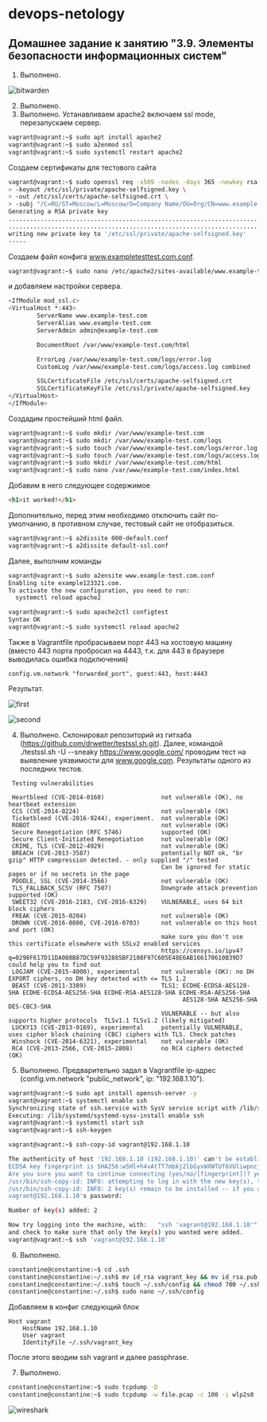 # devops-netology

## Домашнее задание к занятию "3.9. Элементы безопасности информационных систем"

1) Выполнено.

![bitwarden](img/bitwarden.png)

2) Выполнено.
3) Выполнено. Устанавливаем apache2 включаем ssl mode, перезапускаем сервер.

```bash
vagrant@vagrant:~$ sudo apt install apache2
vagrant@vagrant:~$ sudo a2enmod ssl
vagrant@vagrant:~$ sudo systemctl restart apache2
```

Создаем сертификаты для тестового сайта

```bash
vagrant@vagrant:~$ sudo openssl req -x509 -nodes -days 365 -newkey rsa:2048 \
> -keyout /etc/ssl/private/apache-selfsigned.key \
> -out /etc/ssl/certs/apache-selfsigned.crt \
> -subj "/C=RU/ST=Moscow/L=Moscow/O=Company Name/OU=Org/CN=www.example-test.com"
Generating a RSA private key
...........................................................................+++++
..................................................................................................................................................................................+++++
writing new private key to '/etc/ssl/private/apache-selfsigned.key'
-----
```

Создаем файл конфига www.exampletesttest.com.conf.

```bash
vagrant@vagrant:~$ sudo nano /etc/apache2/sites-available/www.example-test.com.conf
```

и добавляем настройки сервера.

```bash
<IfModule mod_ssl.c>
<VirtualHost *:443>
        ServerName www.example-test.com
        ServerAlias www.example-test.com
        ServerAdmin admin@example-test.com

        DocumentRoot /var/www/example-test.com/html

        ErrorLog /var/www/example-test.com/logs/error.log
        CustomLog /var/www/example-test.com/logs/access.log combined

        SSLCertificateFile /etc/ssl/certs/apache-selfsigned.crt
        SSLCertificateKeyFile /etc/ssl/private/apache-selfsigned.key
</VirtualHost>
</IfModule>
```

Создадим простейший html файл.

```bash
vagrant@vagrant:~$ sudo mkdir /var/www/example-test.com
vagrant@vagrant:~$ sudo mkdir /var/www/example-test.com/logs
vagrant@vagrant:~$ sudo touch /var/www/example-test.com/logs/error.log
vagrant@vagrant:~$ sudo touch /var/www/example-test.com/logs/access.log
vagrant@vagrant:~$ sudo mkdir /var/www/example-test.com/html
vagrant@vagrant:~$ sudo nano /var/www/example-test.com/index.html
```

Добавим в него следующее содержимое

```html
<h1>it worked!</h1>
```

Дополнительно, перед этим необходимо отключить сайт по-умолчанию, в противном случае, тестовый сайт не отобразиться.

```bash
vagrant@vagrant:~$ a2dissite 000-default.conf
vagrant@vagrant:~$ a2dissite default-ssl.conf
```

Далее, выполним команды

```bash
vagrant@vagrant:~$ sudo a2ensite www.example-test.com.conf
Enabling site example123321.com.
To activate the new configuration, you need to run:
  systemctl reload apache2

vagrant@vagrant:~$ sudo apache2ctl configtest
Syntax OK
vagrant@vagrant:~$ sudo systemctl reload apache2
```

Также в Vagrantfile пробрасываем порт 443 на хостовую машину (вместо 443 порта пробросил на 4443, т.к. для 443 в браузере выводилась ошибка подключения)

```text
config.vm.network "forwarded_port", guest:443, host:4443
```
Результат.

![first](img/first.png)

![second](img/second.png)

4) Выполнено. Склонировал репозиторий из гитхаба (https://github.com/drwetter/testssl.sh.git). Далее, командой ./testssl.sh -U --sneaky https://www.google.com/ проводим тест на выявление уязвимости для www.google.com.
Результаты одного из последних тестов.

```text
 Testing vulnerabilities 

 Heartbleed (CVE-2014-0160)                not vulnerable (OK), no heartbeat extension
 CCS (CVE-2014-0224)                       not vulnerable (OK)
 Ticketbleed (CVE-2016-9244), experiment.  not vulnerable (OK)
 ROBOT                                     not vulnerable (OK)
 Secure Renegotiation (RFC 5746)           supported (OK)
 Secure Client-Initiated Renegotiation     not vulnerable (OK)
 CRIME, TLS (CVE-2012-4929)                not vulnerable (OK)
 BREACH (CVE-2013-3587)                    potentially NOT ok, "br gzip" HTTP compression detected. - only supplied "/" tested
                                           Can be ignored for static pages or if no secrets in the page
 POODLE, SSL (CVE-2014-3566)               not vulnerable (OK)
 TLS_FALLBACK_SCSV (RFC 7507)              Downgrade attack prevention supported (OK)
 SWEET32 (CVE-2016-2183, CVE-2016-6329)    VULNERABLE, uses 64 bit block ciphers
 FREAK (CVE-2015-0204)                     not vulnerable (OK)
 DROWN (CVE-2016-0800, CVE-2016-0703)      not vulnerable on this host and port (OK)
                                           make sure you don't use this certificate elsewhere with SSLv2 enabled services
                                           https://censys.io/ipv4?q=0298F617D11DA008B87DC59F932885BF2108F97C605E48E6AB166170610B39D7 could help you to find out
 LOGJAM (CVE-2015-4000), experimental      not vulnerable (OK): no DH EXPORT ciphers, no DH key detected with <= TLS 1.2
 BEAST (CVE-2011-3389)                     TLS1: ECDHE-ECDSA-AES128-SHA ECDHE-ECDSA-AES256-SHA ECDHE-RSA-AES128-SHA ECDHE-RSA-AES256-SHA
                                                 AES128-SHA AES256-SHA DES-CBC3-SHA 
                                           VULNERABLE -- but also supports higher protocols  TLSv1.1 TLSv1.2 (likely mitigated)
 LUCKY13 (CVE-2013-0169), experimental     potentially VULNERABLE, uses cipher block chaining (CBC) ciphers with TLS. Check patches
 Winshock (CVE-2014-6321), experimental    not vulnerable (OK)
 RC4 (CVE-2013-2566, CVE-2015-2808)        no RC4 ciphers detected (OK)
```

5) Выполнено. Предварительно задал в Vagrantfile ip-адрес (config.vm.network "public_network", ip: "192.168.1.10").

```bash
vagrant@vagrant:~$ sudo apt install openssh-server -y
vagrant@vagrant:~$ systemctl enable ssh
Synchronizing state of ssh.service with SysV service script with /lib/systemd/systemd-sysv-install.
Executing: /lib/systemd/systemd-sysv-install enable ssh
vagrant@vagrant:~$ systemctl start ssh
vagrant@vagrant:~$ ssh-keygen

vagrant@vagrant:~$ ssh-copy-id vagrant@192.168.1.10

The authenticity of host '192.168.1.10 (192.168.1.10)' can't be established.
ECDSA key fingerprint is SHA256:wSHl+h4vAtTT7mbkj2lbGyxWXWTUf6VUliwpncjwLPM.
Are you sure you want to continue connecting (yes/no/[fingerprint])? yes
/usr/bin/ssh-copy-id: INFO: attempting to log in with the new key(s), to filter out any that are already installed
/usr/bin/ssh-copy-id: INFO: 2 key(s) remain to be installed -- if you are prompted now it is to install the new keys
vagrant@192.168.1.10's password: 

Number of key(s) added: 2

Now try logging into the machine, with:   "ssh 'vagrant@192.168.1.10'"
and check to make sure that only the key(s) you wanted were added.
vagrant@vagrant:~$ ssh 'vagrant@192.168.1.10'
```

6) Выполнено.

```bash
constantine@constantine:~$ cd .ssh
constantine@constantine:~/.ssh$ mv id_rsa vagrant_key && mv id_rsa.pub vagrant_key.pub
constantine@constantine:~/.ssh$ touch ~/.ssh/config && chmod 700 ~/.ssh/config
constantine@constantine:~/.ssh$ sudo nano ~/.ssh/config
```

Добавляем в конфиг следующий блок

```text
Host vagrant
    HostName 192.168.1.10
    User vagrant
    IdentityFile ~/.ssh/vagrant_key
```

После этого вводим ssh vagrant и далее passphrase.

7) Выполнено.

```bash
constantine@constantine:~$ sudo tcpdump -D
constantine@constantine:~$ sudo tcpdump -w file.pcap -c 100 -i wlp2s0
```

![wireshark](img/wireshark.png)